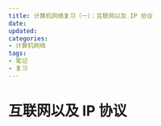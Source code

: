 ```yaml
---
title: 计算机网络复习（一）：互联网以及 IP 协议
date:
updated:
categories:
- 计算机网络
tags:
- 笔记
- 复习
---
```


# 互联网以及 IP 协议
